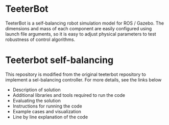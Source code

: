 # TeeterBot 
TeeterBot is a self-balancing robot simulation model for ROS / Gazebo. The dimensions and mass of each component are easily configured using launch file arguments, so it is easy to adjust physical parameters to test robustness of control algorithms.

# Teeterbot self-balancing
This repository is modified from the original teeterbot repository to implement a sel-balancing controller. For more details, see the links below
 - Description of solution
 - Additional libraries and tools required to run the code
 - Evaluating the solution
 - Instructions for running the code
 - Example cases and visualization
 - Line by line explanation of the code


